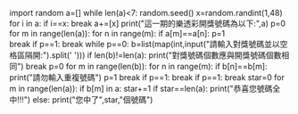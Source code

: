 import random
a=[]
while len(a)<7:
    random.seed()
    x=random.randint(1,48)
    for i in a:
        if i==x:
            break
    a+=[x]
print("這一期的樂透彩開獎號碼為以下:",a)
p=0
for m in range(len(a)):
     for n in range(m):
          if a[m]==a[n]:
                p=1  
                break
          if p==1:
                break
while p==0:
    b=list(map(int,input("請輸入對獎號碼並以空格區隔開:").split(' ')))
    if len(b)!=len(a):
        print("對獎號碼個數應與開獎號碼個數相同")
        break
    p=0
    for m in range(len(b)):
        for n in range(m):
            if b[n]==b[m]:
                print("請勿輸入重複號碼")
                p=1
                break
        if p==1:
            break
    if p==1:
        break
    star=0
    for m in range(len(a)):
        if b[m] in a:
            star+=1
    if star==len(a):
        print("恭喜您號碼全中!!!")
    else:
        print("您中了",star,"個號碼")
